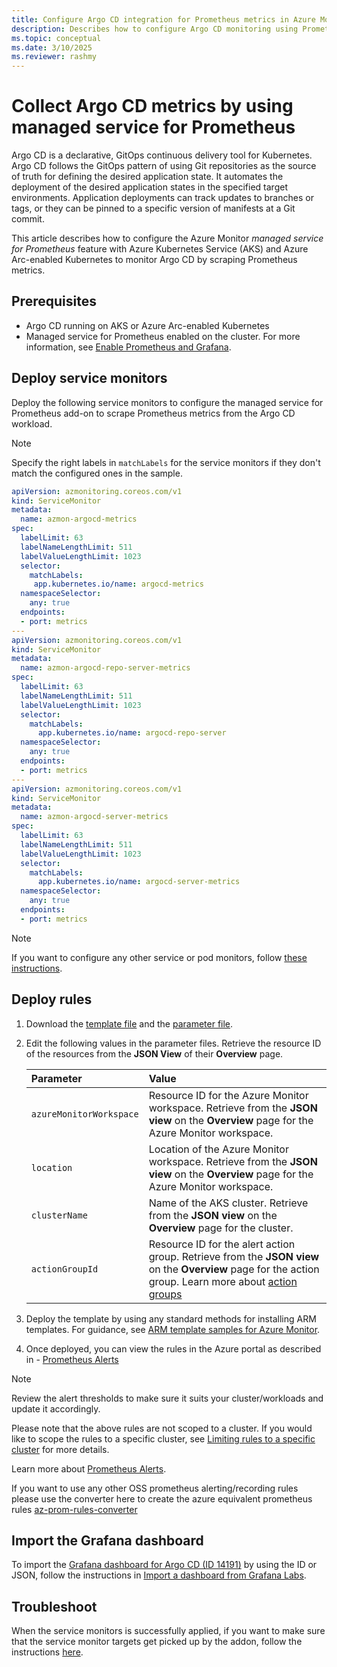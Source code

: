 ```yaml
---
title: Configure Argo CD integration for Prometheus metrics in Azure Monitor
description: Describes how to configure Argo CD monitoring using Prometheus metrics in Azure Monitor to Kubernetes cluster.
ms.topic: conceptual
ms.date: 3/10/2025
ms.reviewer: rashmy
---
```


# Collect Argo CD metrics by using managed service for Prometheus

Argo CD is a declarative, GitOps continuous delivery tool for Kubernetes. Argo CD follows the GitOps pattern of using Git repositories as the source of truth for defining the desired application state. It automates the deployment of the desired application states in the specified target environments. Application deployments can track updates to branches or tags, or they can be pinned to a specific version of manifests at a Git commit.

This article describes how to configure the Azure Monitor *managed service for Prometheus* feature with Azure Kubernetes Service (AKS) and Azure Arc-enabled Kubernetes to monitor Argo CD by scraping Prometheus metrics.

## Prerequisites

+ Argo CD running on AKS or Azure Arc-enabled Kubernetes
+ Managed service for Prometheus enabled on the cluster. For more information, see [Enable Prometheus and Grafana](kubernetes-monitoring-enable.md#enable-prometheus-and-grafana).

## Deploy service monitors

Deploy the following service monitors to configure the managed service for Prometheus add-on to scrape Prometheus metrics from the Argo CD workload.

> [!NOTE]
> Specify the right labels in `matchLabels` for the service monitors if they don't match the configured ones in the sample.

```yaml
apiVersion: azmonitoring.coreos.com/v1
kind: ServiceMonitor
metadata:
  name: azmon-argocd-metrics
spec:
  labelLimit: 63
  labelNameLengthLimit: 511
  labelValueLengthLimit: 1023
  selector:
    matchLabels:
     app.kubernetes.io/name: argocd-metrics
  namespaceSelector:
    any: true
  endpoints:
  - port: metrics
---
apiVersion: azmonitoring.coreos.com/v1
kind: ServiceMonitor
metadata:
  name: azmon-argocd-repo-server-metrics
spec:
  labelLimit: 63
  labelNameLengthLimit: 511
  labelValueLengthLimit: 1023
  selector:
    matchLabels:
      app.kubernetes.io/name: argocd-repo-server
  namespaceSelector:
    any: true
  endpoints:
  - port: metrics
---
apiVersion: azmonitoring.coreos.com/v1
kind: ServiceMonitor
metadata:
  name: azmon-argocd-server-metrics
spec:
  labelLimit: 63
  labelNameLengthLimit: 511
  labelValueLengthLimit: 1023
  selector:
    matchLabels:
      app.kubernetes.io/name: argocd-server-metrics
  namespaceSelector:
    any: true
  endpoints:
  - port: metrics
  ```

> [!NOTE]
> If you want to configure any other service or pod monitors, follow [these instructions](prometheus-metrics-scrape-crd.md#create-a-pod-or-service-monitor).

## Deploy rules

1. Download the [template file](https://github.com/Azure/prometheus-collector/blob/main/Azure-ARM-templates/Workload-Rules/Argo/argocd-alerting-rules.json) and the [parameter file](https://github.com/Azure/prometheus-collector/blob/main/Azure-ARM-templates/Workload-Rules/Alert-Rules-Parameters.json).

2. Edit the following values in the parameter files. Retrieve the resource ID of the resources from the **JSON View** of their **Overview** page.

    | Parameter | Value |
    |:---|:---|
    | `azureMonitorWorkspace` | Resource ID for the Azure Monitor workspace. Retrieve from the **JSON view** on the **Overview** page for the Azure Monitor workspace. |
    | `location` | Location of the Azure Monitor workspace. Retrieve from the **JSON view** on the **Overview** page for the Azure Monitor workspace. |
    | `clusterName` | Name of the AKS cluster. Retrieve from the **JSON view** on the **Overview** page for the cluster. |
    | `actionGroupId` | Resource ID for the alert action group. Retrieve from the **JSON view** on the **Overview** page for the action group. Learn more about [action groups](../alerts/action-groups.md) |

3. Deploy the template by using any standard methods for installing ARM templates. For guidance, see [ARM template samples for Azure Monitor](../resource-manager-samples.md).

4. Once deployed, you can view the rules in the Azure portal as described in - [Prometheus Alerts](../essentials/prometheus-rule-groups.md#view-prometheus-rule-groups)

> [!NOTE]
> Review the alert thresholds to make sure it suits your cluster/workloads and update it accordingly.
>
> Please note that the above rules are not scoped to a cluster. If you would like to scope the rules to a specific cluster, see [Limiting rules to a specific cluster](../essentials/prometheus-rule-groups.md#limiting-rules-to-a-specific-cluster) for more details.
>
> Learn more about [Prometheus Alerts](../essentials/prometheus-rule-groups.md).
>
> If you want to use any other OSS prometheus alerting/recording rules please use the converter here to create the azure equivalent prometheus rules [az-prom-rules-converter](https://aka.ms/az-prom-rules-converter)

## Import the Grafana dashboard

To import the [Grafana dashboard for Argo CD (ID 14191)](https://grafana.com/grafana/dashboards/14584-argocd/) by using the ID or JSON, follow the instructions in [Import a dashboard from Grafana Labs](/azure/managed-grafana/how-to-create-dashboard#import-a-grafana-dashboard).

## Troubleshoot

When the service monitors is successfully applied, if you want to make sure that the service monitor targets get picked up by the addon, follow the instructions [here](prometheus-metrics-troubleshoot.md#prometheus-interface).
